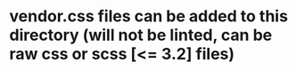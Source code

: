 # vendor.css files can be added to this directory (will not be linted, can be raw css or scss [<= 3.2] files)